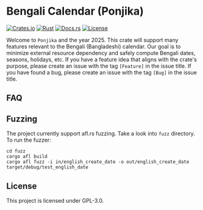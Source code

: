 # Bengali Calendar (Ponjika)

[![Crates.io](https://img.shields.io/crates/v/ponjika.svg)](https://crates.io/crates/ponjika)
[![Rust](https://github.com/mustakimur/ponjika/actions/workflows/rust.yml/badge.svg?branch=master)](https://github.com/mustakimur/ponjika/actions/workflows/rust.yml)
[![Docs.rs](https://docs.rs/ponjika/badge.svg)](https://docs.rs/ponjika)
[![License](https://img.shields.io/crates/l/ponjika.svg)](https://crates.io/crates/ponjikae)

Welcome to `Ponjika` and the year 2025. This crate will support many features relevant to the Bengali (Bangladeshi) calendar. Our goal is to minimize external resource dependency and safely compute Bengali dates, seasons, holidays, etc. If you have a feature idea that aligns with the crate's purpose, please create an issue with the tag `[Feature]` in the issue title. If you have found a bug, please create an issue with the tag `[Bug]` in the issue title.

## FAQ

## Fuzzing
The project currently support afl.rs fuzzing. Take a look into `fuzz` directory. To run the fuzzer:
```
cd fuzz
cargo afl build
cargo afl fuzz -i in/english_create_date -o out/english_create_date target/debug/test_english_date
```

## License
This project is licensed under GPL-3.0.